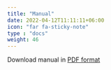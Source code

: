 ```yaml
---
title: "Manual"
date: 2022-04-12T11:11:11+06:00
icon: "far fa-sticky-note"
type : "docs"
weight: 46
---
```


Download manual in [PDF format](external/doc/supercell_man.pdf)